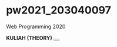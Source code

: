 # pw2021_203040097
Web Programming 2020

<b>KULIAH (THEORY)</b>
<button><a href="https://github.com/QueenAgella/pw2021_203040097/tree/main/kuliah"></a></button>
